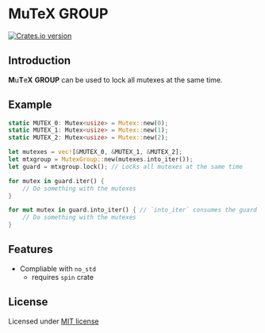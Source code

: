 # MuTeX GROUP

[![Crates.io version](https://img.shields.io/crates/v/mtxgroup.svg)](https://crates.io/crates/mtxgroup)

## Introduction

**M**u**T**e**X** **GROUP** can be used to lock all mutexes at the same time.

## Example

```rust
static MUTEX_0: Mutex<usize> = Mutex::new(0);
static MUTEX_1: Mutex<usize> = Mutex::new(1);
static MUTEX_2: Mutex<usize> = Mutex::new(2);

let mutexes = vec![&MUTEX_0, &MUTEX_1, &MUTEX_2];
let mtxgroup = MutexGroup::new(mutexes.into_iter());
let guard = mtxgroup.lock(); // Locks all mutexes at the same time

for mutex in guard.iter() {
    // Do something with the mutexes
}

for mut mutex in guard.into_iter() { // `into_iter` consumes the guard
    // Do something with the mutexes
}
```

## Features

- Compliable with `no_std`
  - requires `spin` crate

## License

Licensed under [MIT license](./LICENSE)

